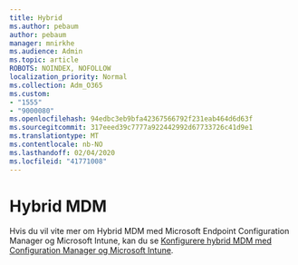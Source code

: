 ```yaml
---
title: Hybrid
ms.author: pebaum
author: pebaum
manager: mnirkhe
ms.audience: Admin
ms.topic: article
ROBOTS: NOINDEX, NOFOLLOW
localization_priority: Normal
ms.collection: Adm_O365
ms.custom:
- "1555"
- "9000080"
ms.openlocfilehash: 94edbc3eb9bfa42367566792f231eab464d6d63f
ms.sourcegitcommit: 317eeed39c7777a922442992d67733726c41d9e1
ms.translationtype: MT
ms.contentlocale: nb-NO
ms.lasthandoff: 02/04/2020
ms.locfileid: "41771008"
---
```

# <a name="hybrid-mdm"></a>Hybrid MDM

Hvis du vil vite mer om Hybrid MDM med Microsoft Endpoint Configuration Manager og Microsoft Intune, kan du se [Konfigurere hybrid MDM med Configuration Manager og Microsoft Intune](https://docs.microsoft.com/configmgr/mdm/deploy-use/setup-hybrid-mdm).